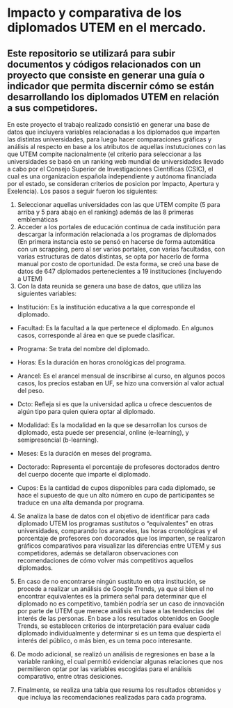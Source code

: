 # Impacto y comparativa de los diplomados UTEM en el mercado.
## Este repositorio se utilizará para subir documentos y códigos relacionados con un proyecto que consiste en generar una guía o indicador que permita discernir cómo se están desarrollando los diplomados UTEM en relación a sus competidores.
En este proyecto el trabajo realizado consistió en generar una base de datos que incluyera variables relacionadas a los diplomados que imparten las distintas universidades, para luego hacer comparaciones gráficas y análisis al respecto en base a los atributos de aquellas instutuciones con las que UTEM compite nacionalmente (el criterio para seleccionar a las universidades se basó en un ranking web
mundial de universidades llevado a cabo por el Consejo Superior de Investigaciones Cientificas (CSIC), el cual es una organizacion española independiente y autónoma financiada por el estado, se consideran criterios de posicion por Impacto, Apertura y Exelencia). Los pasos a seguir fueron los siguientes:

1) Seleccionar aquellas universidades con las que UTEM compite (5 para arriba y 5 para abajo en el ranking) además de las 8 primeras emblemáticas
2) Acceder a los portales de educación continua de cada institución para descargar la información relacionada a los programas de diplomados (En primera instancia esto se pensó en hacerse de forma automática con un scrapping, pero al ser varios portales, con varias facultadas, con varias estructuras de datos distintas, se opta por hacerlo de forma manual por costo de oportunidad. De esta forma, se creó una base de datos de 647 diplomados pertenecientes a 19 instituciones (incluyendo a UTEM)  
3) Con la data reunida se genera una base de datos, que utiliza las siguientes variables:

- Institución: Es la institución educativa a la que corresponde el diplomado.

- Facultad: Es la facultad a la que pertenece el diplomado. En algunos casos, corresponde al área en que se puede clasificar.

- Programa: Se trata del nombre del diplomado.

- Horas: Es la duración en horas cronológicas del programa.

- Arancel: Es el arancel mensual de inscribirse al curso, en algunos pocos casos, los precios estaban en UF, se hizo una conversión al valor actual del peso.

- Dcto: Refleja si es que la universidad aplica u ofrece descuentos de algún tipo para quien quiera optar al diplomado.

- Modalidad: Es la modalidad en la que se desarrollan los cursos de diplomado, esta puede ser presencial, online (e-learning), y semipresencial (b-learning).

- Meses: Es la duración en meses del programa.

- Doctorado: Representa el porcentaje de profesores doctorados dentro del cuerpo docente que imparte el diplomado.

- Cupos: Es la cantidad de cupos disponibles para cada diplomado, se hace el supuesto de que un alto número en cupo de participantes se traduce en una alta demanda por programa.


4) Se analiza la base de datos con el objetivo de identificar para cada diplomado UTEM los programas sustitutos o “equivalentes” en otras universidades, 
comparando los aranceles, las horas cronológicas y el porcentaje de profesores con docorados que los imparten, se realizaron gráficos comparativos para visualizar 
las diferencias entre UTEM y sus competidores, además se detallaron observaciones con recomendaciones de cómo volver más competitivos aquellos diplomados.

5) En caso de no encontrarse ningún sustituto en otra institución, se procede a realizar un análisis de Google Trends, ya que si bien el no encontrar 
equivalentes es la primera señal para determinar que el diplomado no es competitivo, también podría ser un caso de innovación por parte de UTEM 
que merece análisis en base a las tendencias del interés de las personas. En base a los resultados obtenidos en Google Trends, se establecen criterios de interpretación 
para evaluar cada diplomado individualmente y determinar si es un tema que despierta el interés del público, o más bien, es un tema poco interesante.

6) De modo adicional, se realizó un análisis de regresiones en base a la variable ranking, el cual permitió evidenciar algunas relaciones que nos permitieron optar por las variables escogidas para el análisis comparativo, entre otras desiciones. 

7) Finalmente, se realiza una tabla que resuma los resultados obtenidos y que incluya las recomendaciones realizadas para cada programa. 


